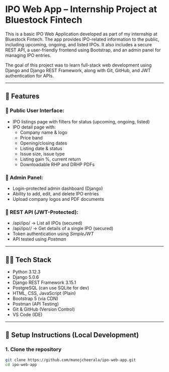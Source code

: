 # IPO Web App – Internship Project at Bluestock Fintech

This is a basic IPO Web Application developed as part of my internship at Bluestock Fintech. The app provides IPO-related information to the public, including upcoming, ongoing, and listed IPOs. It also includes a secure REST API, a user-friendly frontend using Bootstrap, and an admin panel for managing IPO entries.

The goal of this project was to learn full-stack web development using Django and Django REST Framework, along with Git, GitHub, and JWT authentication for APIs.

---

## 🔧 Features

### 👥 Public User Interface:
- IPO listings page with filters for status (upcoming, ongoing, listed)
- IPO detail page with:
  - Company name & logo
  - Price band
  - Opening/closing dates
  - Listing date & status
  - Issue size, issue type
  - Listing gain %, current return
  - Downloadable RHP and DRHP PDFs

### 🔐 Admin Panel:
- Login-protected admin dashboard (Django)
- Ability to add, edit, and delete IPO entries
- Upload company logos and PDF documents

### 🔐 REST API (JWT-Protected):
- /api/ipo/ → List all IPOs (secured)
- /api/ipo/<id>/ → Get details of a single IPO (secured)
- Token authentication using *SimpleJWT*
- API tested using *Postman*

---

## 🧑‍💻 Tech Stack

- Python 3.12.3  
- Django 5.0.6  
- Django REST Framework 3.15.1  
- PostgreSQL (can use SQLite for dev)  
- HTML, CSS, JavaScript (Plain)  
- Bootstrap 5 (via CDN)  
- Postman (API Testing)  
- Git & GitHub (Version Control)  
- VS Code (IDE)

---

## 🚀 Setup Instructions (Local Development)

### 1. Clone the repository

```bash
git clone https://github.com/manojcheerala/ipo-web-app.git
cd ipo-web-app